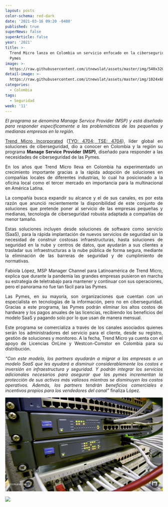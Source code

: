 ```yaml
---
layout: posts
color-schema: red-dark
date: '2021-03-16 09:20 -0400'
published: true
superNews: false
superArticle: false
year: '2021'
title: >-
  Trend Micro lanza en Colombia un servicio enfocado en la ciberseguridad de las
  Pymes
image: >-
  https://raw.githubusercontent.com/itnewslat/assets/master/img/540x320/Seguridad-en-Redes-p.jpg
detail-image: >-
  https://raw.githubusercontent.com/itnewslat/assets/master/img/1024x680/Seguridad-en-Redes-g.jpg
categories:
  - Colombia
tags:
  - Seguridad
week: '11'
---
```

<p style="text-align: justify;"><strong></strong></p>
<p style="text-align: justify;"><em>El programa se denomina Manage Service Provider (MSP) y está  diseñado para responder específicamente a las problemáticas de las pequeñas y medianas empresas en la región.</em></p>
<p style="text-align: justify;"><a href="http://www.trendmicro.com/">Trend Micro Incorporated</a> (<a href="http://www.google.com/finance?q=TYO:4704">TYO: 4704</a>;<a href="http://www.trendmicro.com/us/about-us/investor-relations/index.html"> TSE: 4704</a>), líder global en soluciones de ciberseguridad, dio a conocer en Colombia y la región su programa <strong>Manage Service Provider (MSP)</strong>, diseñado para responder a las necesidades de ciberseguridad de las Pymes.</p>
<p style="text-align: justify;">En los años que Trend Micro lleva en Colombia ha experimentado un crecimiento importante gracias a la rápida adopción de soluciones en compañías locales de diferentes industrias, lo cual ha posicionado a la oficina local como el tercer mercado en importancia para la multinacional en América Latina.</p>
<p style="text-align: justify;">La compañía busca expandir su alcance y el de sus canales, es por esta razón que anunció recientemente la disponibilidad de este conjunto de soluciones que pretende poner al servicio de las empresas pequeñas y medianas, tecnología de ciberseguridad robusta adaptada a compañías de menor tamaño.</p>
<p style="text-align: justify;">Estas soluciones incluyen desde soluciones de software como servicio (SaaS), para la rápida implantación de nuevos servicios de seguridad sin la necesidad de construir costosas infraestructuras, hasta soluciones de seguridad en la nube y centros de datos, que ayudarán a sus clientes a trasladar sus infraestructuras a la nube pública de forma segura, mediante la eliminación de las barreras de seguridad y de cumplimiento de normativas.</p>
<p style="text-align: justify;">Fabiola López, MSP Manager Channel para Latinoamérica de Trend Micro, explica que durante la pandemia las grandes empresas pusieron en marcha su estrategia de teletrabajo para mantener y continuar con sus operaciones, pero el panorama no fue tan fácil para las Pymes.</p>
<p style="text-align: justify;">Las Pymes, en su mayoría, son organizaciones que cuentan con un especialista en tecnologías de la información, pero no en ciberseguridad. Gracias a este programa, las Pymes podrán eliminar los altos costos de hardware y los pagos anuales de las licencias, recibiendo los beneficios del modelo SaaS y pagando solo por lo que usan de manera mensual.</p>
<p style="text-align: justify;">Este programa se comercializa a través de los canales asociados quienes serán los administradores del servicio para el cliente, desde su registro, gestión de soluciones y monitoreo. A la fecha, Trend Micro ya cuenta con el apoyo de Licencias OnLine y Westcon-Comstor en Colombia para su distribución.</p>
<p style="text-align: justify;"><em>“Con este modelo, los partners ayudarán a migrar a las empresas a un modelo SaaS que les ayudará a disminuir considerablemente los costos e inversión en infraestructura y seguridad. Y podrán integrar los servicios adicionales necesarios para asegurar que las pymes incrementan la protección de sus activos más valiosos mientras se disminuyen los costos operativos. Además, los partners tendrán beneficios comerciales e incentivos propios para los vendedores del canal”</em> finaliza López.</p>

![](https://raw.githubusercontent.com/itnewslat/assets/master/img/540x320/Seguridad-en-Redes-p.jpg)


<img src="https://tracker.metricool.com/c3po.jpg?hash=56f88a41e39ab42c063cc51676587a04"/>